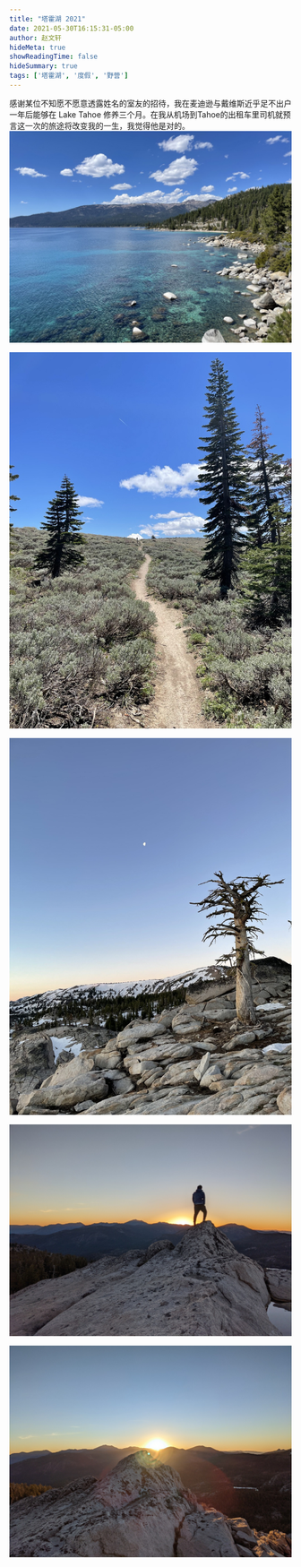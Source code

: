 ```yaml
---
title: "塔霍湖 2021"
date: 2021-05-30T16:15:31-05:00
author: 赵文轩
hideMeta: true
showReadingTime: false
hideSummary: true
tags: ['塔霍湖', '度假', '野营']
---
```

感谢某位不知愿不愿意透露姓名的室友的招待，我在麦迪逊与戴维斯近乎足不出户一年后能够在 Lake Tahoe 修养三个月。在我从机场到Tahoe的出租车里司机就预言这一次的旅途将改变我的一生，我觉得他是对的。
![](lake.jpg)

![](path.jpg)

![](tree.jpg)

![](standing.jpg)

![](sunrise.jpg)

